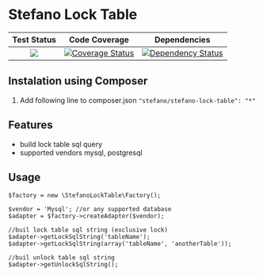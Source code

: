 Stefano Lock Table
===================

| Test Status | Code Coverage | Dependencies |
| :---: | :---: | :---: |
| <a href="https://travis-ci.org/bartko-s/stefano-lock-table"><img src="https://secure.travis-ci.org/bartko-s/stefano-lock-table.png?branch=master" /></a> | <a href='https://coveralls.io/r/bartko-s/stefano-lock-table?branch=master'><img src='https://coveralls.io/repos/bartko-s/stefano-lock-table/badge.png?branch=master' alt='Coverage Status' /></a> | <a href='https://www.versioneye.com/user/projects/52e13769ec13751a000000b0'><img src='https://www.versioneye.com/user/projects/52e13769ec13751a000000b0/badge.png' alt="Dependency Status" /></a> |

Instalation using Composer
--------------------------
1. Add following line to composer.json  ``` "stefano/stefano-lock-table": "*" ```

Features
------------
- build lock table sql query
- supported vendors mysql, postgresql

Usage
-----

```
$factory = new \StefanoLockTable\Factory();

$vendor = 'Mysql'; //or any supported database
$adapter = $factory->createAdapter($vendor);

//buil lock table sql string (exclusive lock)
$adapter->getLockSqlString('tableName');
$adapter->getLockSqlString(array('tableName', 'anotherTable'));

//buil unlock table sql string
$adapter->getUnlockSqlString();
```
